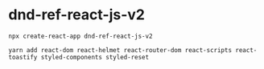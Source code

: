 # dnd-ref-react-js-v2

```CMD
npx create-react-app dnd-ref-react-js-v2

yarn add react-dom react-helmet react-router-dom react-scripts react-toastify styled-components styled-reset
```
